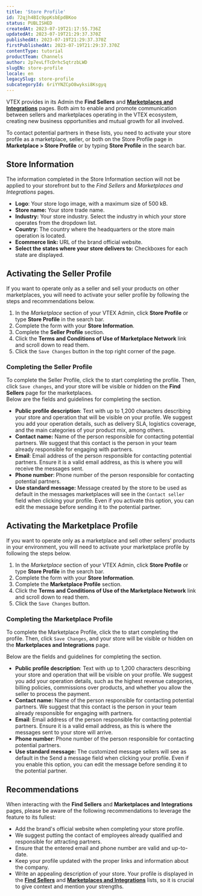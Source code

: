 ```yaml
---
title: 'Store Profile'
id: 72qjh4BIc9ppKsbEpdBKoo
status: PUBLISHED
createdAt: 2023-07-19T21:17:55.736Z
updatedAt: 2023-07-19T21:29:37.370Z
publishedAt: 2023-07-19T21:29:37.370Z
firstPublishedAt: 2023-07-19T21:29:37.370Z
contentType: tutorial
productTeam: Channels
author: 2p7evLfTcDrhc5qtrzbLWD
slugEN: store-profile
locale: en
legacySlug: store-profile
subcategoryId: 6riYYNZCpO8wyksi8Ksgyq
---
```


VTEX provides in its Admin the **Find Sellers** and **[Marketplaces and Integrations](/en/tutorial/marketplaces-and-integrations--5AcBO1t29nhq7rBHas9b6V)** pages. Both aim to enable and promote communication between sellers and marketplaces operating in the VTEX ecosystem, creating new business opportunities and mutual growth for all involved.  

To contact potential partners in these lists, you need to activate your store profile as a marketplace, seller, or both on the Store Profile page in **Marketplace > Store Profile** or by typing **Store Profile** in the search bar.  

## Store Information  

The information completed in the Store Information section will not be applied to your storefront but to the *Find Sellers* and *Marketplaces and Integrations* pages.  

- **Logo**: Your store logo image, with a maximum size of 500 kB.
- **Store name:** Your store trade name.  
- **Industry:** Your store industry. Select the industry in which your store
operates from the dropdown list.  
- **Country**: The country where the headquarters or the store main operation is located.  
- **Ecommerce link:** URL of the brand official website.  
- **Select the states where your store delivers to:** Checkboxes for each state are displayed.  

## Activating the Seller Profile  

If you want to operate only as a seller and sell your products on other marketplaces, you will need to activate your seller profile by following the steps and recommendations below.  

1. In the *Marketplace* section of your VTEX Admin, click **Store Profile** or type **Store Profile** in the search bar.  
1. Complete the form with your **Store Information**.  
1. Complete the **Seller Profile** section.  
1. Click the **Terms and Conditions of Use of Marketplace Network** link and scroll down to read them.  
1. Click the `Save Changes` button in the top right corner of the page.  

### Completing the Seller Profile  

To complete the Seller Profile, click the <i class="fas fa-toggle-on"></i> to start completing the profile. Then, click `Save changes`, and your store will be visible or hidden on the **Find Sellers** page for the marketplaces.  
Below are the fields and guidelines for completing the section.  

- **Public profile description**: Text with up to 1,200 characters describing your store and operation that will be visible on your profile. We suggest you add your operation details, such as delivery SLA, logistics coverage, and the main categories of your product mix, among others.  
- **Contact name:** Name of the person responsible for contacting potential partners. We suggest that this contact is the person in your team already responsible for engaging with partners.  
- **Email**: Email address of the person responsible for contacting potential partners. Ensure it is a valid email address, as this is where you will receive the messages sent.  
- **Phone number**: Phone number of the person responsible for contacting potential partners.  
- **Use standard message:** Message created by the store to be used as default in the messages marketplaces will see in the `Contact seller` field when clicking your profile. Even if you activate this option, you can edit the message before sending it to the potential partner.  

## Activating the Marketplace Profile

If you want to operate only as a marketplace and sell other sellers' products in your environment, you will need to activate your marketplace profile by following the steps below.  

1. In the *Marketplace* section of your VTEX Admin, click **Store Profile** or type **Store Profile** in the search bar.  
2. Complete the form with your **Store Information**.  
3. Complete the **Marketplace Profile** section.  
4. Click the **Terms and Conditions of Use of the Marketplace Network** link and scroll down to read them.  
5. Click the `Save Changes` button.  

### Completing the Marketplace Profile  

To complete the Marketplace Profile, click the <i class="fas fa-toggle-on"></i> to start completing the profile. Then, click `Save Changes`, and your store will be visible or hidden on the **Marketplaces and Integrations** page.  

Below are the fields and guidelines for completing the section.  

- **Public profile description**: Text with up to 1,200 characters describing your store and operation that will be visible on your profile. We suggest you add your operation details, such as the highest revenue categories, billing policies, commissions over products, and whether you allow the seller to process the payment.  
- **Contact name:** Name of the person responsible for contacting potential partners. We suggest that this contact is the person in your team already responsible for engaging with partners.  
- **Email**: Email address of the person responsible for contacting potential partners. Ensure it is a valid email address, as this is where the messages sent to your store will arrive.  
- **Phone number**: Phone number of the person responsible for contacting potential partners.  
- **Use standard message:** The customized message sellers will see as default in the Send a message field when clicking your profile. Even if you enable this option, you can edit the message before sending it to the potential partner.  

## Recommendations  

When interacting with the **Find Sellers** and **Marketplaces and Integrations** pages, please be aware of the following recommendations to leverage the feature to its fullest:  

- Add the brand's official website when completing your store profile.  
- We suggest putting the contact of employees already qualified and responsible for attracting partners.  
- Ensure that the entered email and phone number are valid and up-to-date.  
- Keep your profile updated with the proper links and information about the company.  
- Write an appealing description of your store. Your profile is displayed in the **[Find Sellers](/tutorial/encontrar-sellers--6kkZaxIgfDyvN5trgIuwBl)** and **[Marketplaces and Integrations](/en/tutorial/marketplaces-and-integrations--5AcBO1t29nhq7rBHas9b6V)** lists, so it is crucial to give context and mention your strengths.  
